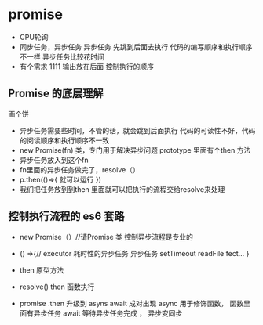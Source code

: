 # promise

- CPU轮询 
- 同步任务，异步任务
  异步任务
  先跳到后面去执行 
  代码的编写顺序和执行顺序不一样
  异步任务比较花时间
- 有个需求
  1111 输出放在后面
  控制执行的顺序 

## Promise 的底层理解
画个饼 
- 异步任务需要些时间，不管的话，就会跳到后面执行
  代码的可读性不好，代码的阅读顺序和执行顺序不一致
- new Promise(fn)
  类，专门用于解决异步问题
  prototype 里面有个then 方法
- 异步任务放入到这个fn
- fn里面的异步任务做完了，resolve（） 
- p.then(()=>{
    就可以运行
})  
- 我们把任务放到到then 里面就可以把执行的流程交给resolve来处理

## **控制执行流程的** es6 套路
   - new Promise（）//请Promise 类 控制异步流程是专业的
   - () =>{// executor 耗时性的异步任务
     异步任务 setTimeout readFile fect...
   }
   - then 原型方法
   - resolve() then 函数执行 

- promise .then 升级到 asyns await 成对出现
  async 用于修饰函数， 函数里面有异步任务
  await 等待异步任务完成 ， 异步变同步 
  